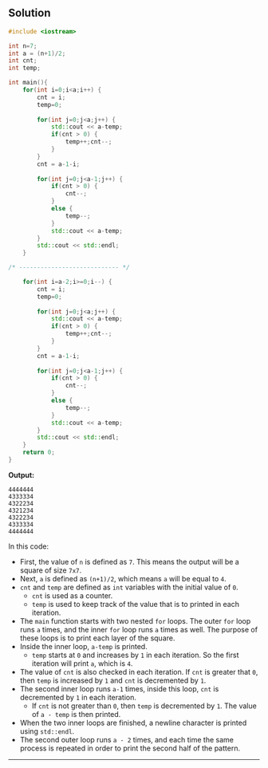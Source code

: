 ## Solution

```cpp
#include <iostream>

int n=7;
int a = (n+1)/2;
int cnt;
int temp;

int main(){
	for(int i=0;i<a;i++) {
		cnt = i;
		temp=0;
		
		for(int j=0;j<a;j++) {
			std::cout << a-temp;
			if(cnt > 0) {
				temp++;cnt--;
			}
		}
		cnt = a-1-i;
		
		for(int j=0;j<a-1;j++) {
			if(cnt > 0) {
				cnt--;
			}
			else {
				temp--;
			}
			std::cout << a-temp;
		}
		std::cout << std::endl;
	}

/* ---------------------------- */

	for(int i=a-2;i>=0;i--) {
		cnt = i;
		temp=0;
		
		for(int j=0;j<a;j++) {
			std::cout << a-temp;
			if(cnt > 0) {
				temp++;cnt--;
			}
		}
		cnt = a-1-i;
		
		for(int j=0;j<a-1;j++) {
			if(cnt > 0) {
				cnt--;
			}
			else {
				temp--;
			}
			std::cout << a-temp;
		}
		std::cout << std::endl;
	}
	return 0;
}
```

**Output:**

```
4444444
4333334
4322234
4321234
4322234
4333334
4444444
```

In this code:

- First, the value of `n` is defined as `7`. This means the output will be a square of size `7x7`.
- Next, `a` is defined as `(n+1)/2`, which means `a` will be equal to `4`.
- `cnt` and `temp` are defined as `int` variables with the initial value of `0`.
	- `cnt` is used as a counter.
	- `temp` is used to keep track of the value that is to printed in each iteration.
- The `main` function starts with two nested `for` loops. The outer `for` loop runs `a` times, and the inner `for` loop runs `a` times as well. The purpose of these loops is to print each layer of the square.
- Inside the inner loop, `a-temp` is printed.
	- `temp` starts at `0` and increases by `1` in each iteration. So the first iteration will print `a`, which is `4`.
- The value of `cnt` is also checked in each iteration. If `cnt` is greater that `0`, then `temp` is increased by `1` and `cnt` is decremented by `1`.
- The second inner loop runs `a-1` times, inside this loop, `cnt` is decremented by `1` in each iteration.
	- If `cnt` is not greater than `0`, then `temp` is decremented by `1`. The value of `a - temp` is then printed.
- When the two inner loops are finished, a newline character is printed using `std::endl`.
- The second outer loop runs `a - 2` times, and each time the same process is repeated in order to print the second half of the pattern.

---